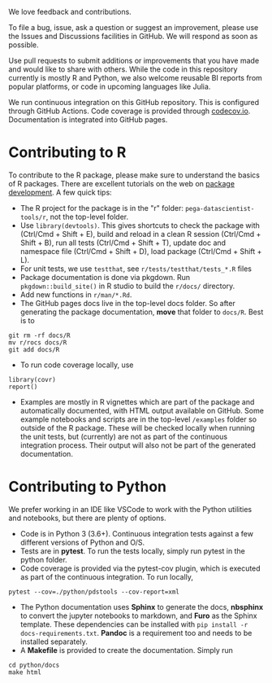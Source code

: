 We love feedback and contributions.

To file a bug, issue, ask a question or suggest an improvement, please use the Issues and Discussions facilities in GitHub. We will respond as soon as possible.

Use pull requests to submit additions or improvements that you have made and would like to share with others. While the code in this repository currently is mostly R and Python, we also welcome reusable BI reports from popular platforms, or code in upcoming languages like Julia.

We run continuous integration on this GitHub repository. This is configured through GitHub Actions. Code coverage is provided through [codecov.io](https://app.codecov.io/gh/pegasystems/pega-datascientist-tools). Documentation is integrated into GitHub pages.

# Contributing to R

To contribute to the R package, please make sure to understand the basics of R packages. There are excellent tutorials on the web on [package development](http://r-pkgs.had.co.nz/). A few quick tips:

* The R project for the package is in the "r" folder: `pega-datascientist-tools/r`, not the top-level folder.
* Use `library(devtools)`. This gives shortcuts to check the package with (Ctrl/Cmd + Shift + E), build and reload in a clean R session (Ctrl/Cmd + Shift + B), run all tests (Ctrl/Cmd + Shift + T), update doc and namespace file (Ctrl/Cmd + Shift + D), load package (Ctrl/Cmd + Shift + L).
* For unit tests, we use `testthat`, see `r/tests/testthat/tests_*.R` files
* Package documentation is done via pkgdown. Run `pkgdown::build_site()` in R studio to build the `r/docs/` directory.
* Add new functions in `r/man/*.Rd`. 
* The GitHub pages docs live in the top-level docs folder. So after generating the package documentation, **move** that folder to `docs/R`. Best is to

```
git rm -rf docs/R
mv r/rocs docs/R
git add docs/R
```

* To run code coverage locally, use

```
library(covr)
report()
```

* Examples are mostly in R vignettes which are part of the package and automatically documented, with HTML output available on GitHub. Some example notebooks and scripts are in the top-level `/examples` folder so outside of the R package. These will be checked locally when running the unit tests, but (currently) are not as part of the continuous integration process. Their output will also not be part of the generated documentation.


# Contributing to Python

We prefer working in an IDE like VSCode to work with the Python utilities and notebooks, but there are plenty of options.

* Code is in Python 3 (3.6+). Continuous integration tests against a few different versions of Python and O/S.
* Tests are in **pytest**. To run the tests locally, simply run pytest in the python folder. 
* Code coverage is provided via the pytest-cov plugin, which is executed as part of the continuous integration. To run locally, 
```
pytest --cov=./python/pdstools --cov-report=xml
```
* The Python documentation uses **Sphinx** to generate the docs, **nbsphinx** to convert the jupyter notebooks to markdown, and **Furo** as the Sphinx template. These dependencies can be installed with `pip install -r docs-requirements.txt`. **Pandoc** is a requirement too and needs to be installed separately.
* A **Makefile** is provided to create the documentation. Simply run
```
cd python/docs
make html
```






